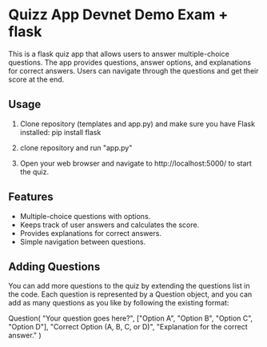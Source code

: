 # Quizz App Devnet Demo Exam + flask

This is a flask quiz app that allows users to answer multiple-choice questions.
The app provides questions, answer options, and explanations for correct answers. 
Users can navigate through the questions and get their score at the end.

## Usage
1. Clone repository (templates and app.py) and make sure you have Flask installed:
pip install flask

2. clone repository and run "app.py"
3. Open your web browser and navigate to http://localhost:5000/ to start the quiz.

## Features
- Multiple-choice questions with options.
- Keeps track of user answers and calculates the score.
- Provides explanations for correct answers.
- Simple navigation between questions.

## Adding Questions
You can add more questions to the quiz by extending the questions list in the code. 
Each question is represented by a Question object, and you can add as many questions as you like by following the existing format:

Question(
    "Your question goes here?",
    ["Option A", "Option B", "Option C", "Option D"],
    "Correct Option (A, B, C, or D)",
    "Explanation for the correct answer."
)

